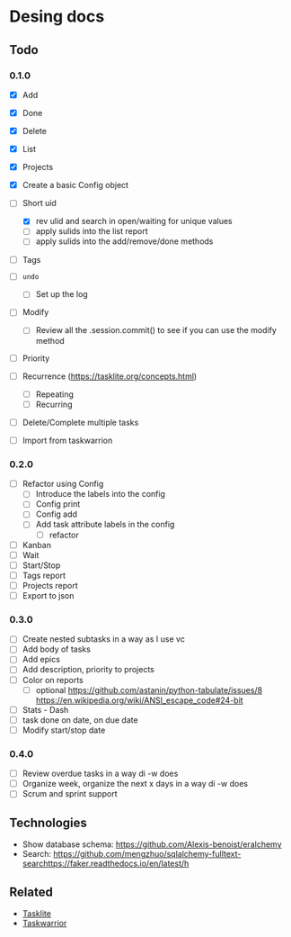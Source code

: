 # Desing docs

## Todo

### 0.1.0
* [x] Add
* [x] Done
* [x] Delete
* [x] List
* [x] Projects
* [x] Create a basic Config object

* [ ] Short uid
  * [x] rev ulid and search in open/waiting for unique values
  * [ ] apply sulids into the list report
  * [ ] apply sulids into the add/remove/done methods

* [ ] Tags

* [ ] `undo`
  * [ ] Set up the log

* [ ] Modify
  * [ ] Review all the .session.commit() to see if you can use the modify method

* [ ] Priority

* [ ] Recurrence (https://tasklite.org/concepts.html)
  * [ ] Repeating
  * [ ] Recurring

* [ ] Delete/Complete multiple tasks

* [ ] Import from taskwarrion

### 0.2.0

* [ ] Refactor using Config
  * [ ] Introduce the labels into the config
  * [ ] Config print
  * [ ] Config add
  * [ ] Add task attribute labels in the config
    * [ ] refactor
* [ ] Kanban
* [ ] Wait
* [ ] Start/Stop
* [ ] Tags report
* [ ] Projects report
* [ ] Export to json

### 0.3.0

* [ ] Create nested subtasks in a way as I use vc
* [ ] Add body of tasks
* [ ] Add epics
* [ ] Add description, priority to projects
* [ ] Color on reports
  * [ ] optional
  https://github.com/astanin/python-tabulate/issues/8
  https://en.wikipedia.org/wiki/ANSI_escape_code#24-bit

* [ ] Stats - Dash
* [ ] task done on date, on due date
* [ ] Modify start/stop date

### 0.4.0

* [ ] Review overdue tasks in a way di -w does
* [ ] Organize week, organize the next x days in a way di -w does
* [ ] Scrum and sprint support

## Technologies

* Show database schema: https://github.com/Alexis-benoist/eralchemy
* Search: https://github.com/mengzhuo/sqlalchemy-fulltext-searchttps://faker.readthedocs.io/en/latest/h

## Related

* [Tasklite](https://tasklite.org/)
* [Taskwarrior](https://taskwarrior.org/)
